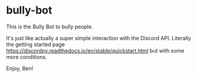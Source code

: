 # bully-bot
This is the Bully Bot to bully people.

It's just like actually a super simple interaction with the Discord API.
Literally the getting started page
https://discordpy.readthedocs.io/en/stable/quickstart.html
but with some more conditions.

Enjoy, Ben!
